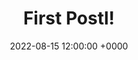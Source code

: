 ---
layout: post
title:  "First Postl!"
date:   2022-08-15 12:00:00 +0000
categories: jekyll update
---